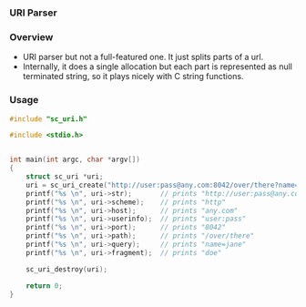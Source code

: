 ### URI Parser

### Overview

- URI parser but not a full-featured one. It just splits parts of a url.
- Internally, it does a single allocation but each part is represented as null  
  terminated string, so it plays nicely with C string functions.

### Usage

```c
#include "sc_uri.h"

#include <stdio.h>


int main(int argc, char *argv[])
{
    struct sc_uri *uri;
    uri = sc_uri_create("http://user:pass@any.com:8042/over/there?name=jane#doe");
    printf("%s \n", uri->str);       // prints "http://user:pass@any.com:8042/over/there?name=jane#doe"
    printf("%s \n", uri->scheme);    // prints "http"
    printf("%s \n", uri->host);      // prints "any.com"
    printf("%s \n", uri->userinfo);  // prints "user:pass"
    printf("%s \n", uri->port);      // prints "8042"
    printf("%s \n", uri->path);      // prints "/over/there"
    printf("%s \n", uri->query);     // prints "name=jane"
    printf("%s \n", uri->fragment);  // prints "doe"

    sc_uri_destroy(uri);

    return 0;
}


```